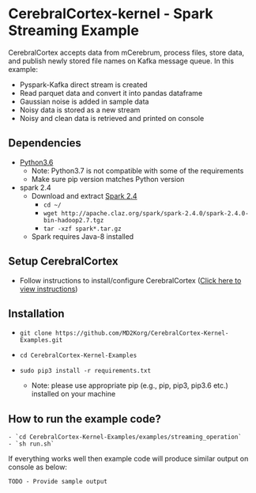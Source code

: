 # CerebralCortex-kernel - Spark Streaming Example
CerebralCortex accepts data from mCerebrum, process files, store data, and publish newly stored file names on Kafka message queue.
In this example:
 - Pyspark-Kafka direct stream is created
 - Read parquet data and convert it into pandas dataframe
 - Gaussian noise is added in sample data
 - Noisy data is stored as a new stream
 - Noisy and clean data is retrieved and printed on console

## Dependencies
* [Python3.6](https://www.python.org/downloads/release/python-360/) 
    - Note: Python3.7 is not compatible with some of the requirements
    - Make sure pip version matches Python version 
* spark 2.4
    - Download and extract [Spark 2.4](https://spark.apache.org/downloads.html)
        - `cd ~/`
        - `wget http://apache.claz.org/spark/spark-2.4.0/spark-2.4.0-bin-hadoop2.7.tgz` 
        - `tar -xzf spark*.tar.gz`
    - Spark requires Java-8 installed

## Setup CerebralCortex
- Follow instructions to install/configure CerebralCortex ([Click here to view instructions](https://github.com/MD2Korg/CerebralCortex))

    

## Installation

* `git clone https://github.com/MD2Korg/CerebralCortex-Kernel-Examples.git`
 
* `cd CerebralCortex-Kernel-Examples`

* `sudo pip3 install -r requirements.txt`

    - Note: please use appropriate pip (e.g., pip, pip3, pip3.6 etc.) installed on your machine 

 
## How to run the example code?
    - `cd CerebralCortex-Kernel-Examples/examples/streaming_operation`
    - `sh run.sh`

If everything works well then example code will produce similar output on console as below:

`TODO - Provide sample output`

